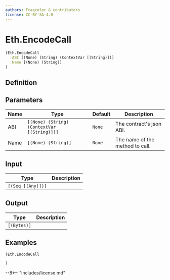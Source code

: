 ```yaml
---
authors: Fragcolor & contributors
license: CC-BY-SA-4.0
---
```



# Eth.EncodeCall

```clojure
(Eth.EncodeCall
  :ABI [(None) (String) (ContextVar [(String)])]
  :Name [(None) (String)]
)
```


## Definition




## Parameters

| Name | Type | Default | Description |
|------|------|---------|-------------|
| ABI | `[(None) (String) (ContextVar [(String)])]` | `None` | The contract's json ABI. |
| Name | `[(None) (String)]` | `None` | The name of the method to call. |


## Input

| Type | Description |
|------|-------------|
| `[(Seq [(Any)])]` |  |


## Output

| Type | Description |
|------|-------------|
| `[(Bytes)]` |  |


## Examples

```clojure
(Eth.EncodeCall

)
```


--8<-- "includes/license.md"
